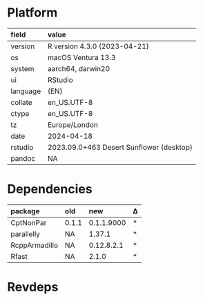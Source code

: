 # Platform

|field    |value                                    |
|:--------|:----------------------------------------|
|version  |R version 4.3.0 (2023-04-21)             |
|os       |macOS Ventura 13.3                       |
|system   |aarch64, darwin20                        |
|ui       |RStudio                                  |
|language |(EN)                                     |
|collate  |en_US.UTF-8                              |
|ctype    |en_US.UTF-8                              |
|tz       |Europe/London                            |
|date     |2024-04-18                               |
|rstudio  |2023.09.0+463 Desert Sunflower (desktop) |
|pandoc   |NA                                       |

# Dependencies

|package       |old   |new        |Δ  |
|:-------------|:-----|:----------|:--|
|CptNonPar     |0.1.1 |0.1.1.9000 |*  |
|parallelly    |NA    |1.37.1     |*  |
|RcppArmadillo |NA    |0.12.8.2.1 |*  |
|Rfast         |NA    |2.1.0      |*  |

# Revdeps

